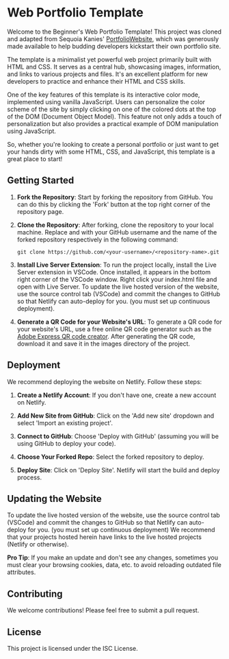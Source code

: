 # Web Portfolio Template

Welcome to the Beginner's Web Portfolio Template! This project was cloned and adapted from Sequoia Kanies' [PortfolioWebsite]( https://github.com/ScrumMasterSequoia/PortfolioWebsite), which was generously made available to help budding developers kickstart their own portfolio site.

The template is a minimalist yet powerful web project primarily built with HTML and CSS. It serves as a central hub, showcasing images, information, and links to various projects and files. It's an excellent platform for new developers to practice and enhance their HTML and CSS skills.

One of the key features of this template is its interactive color mode, implemented using vanilla JavaScript. Users can personalize the color scheme of the site by simply clicking on one of the colored dots at the top of the DOM (Document Object Model). This feature not only adds a touch of personalization but also provides a practical example of DOM manipulation using JavaScript.

So, whether you're looking to create a personal portfolio or just want to get your hands dirty with some HTML, CSS, and JavaScript, this template is a great place to start!

## Getting Started

1. **Fork the Repository**: Start by forking the repository from GitHub. You can do this by clicking the 'Fork' button at the top right corner of the repository page.

2. **Clone the Repository**:  After forking, clone the repository to your local machine. Replace <your-username> and <repository-name> with your GitHub username and the name of the forked repository respectively in the following command:
    ```
    git clone https://github.com/<your-username>/<repository-name>.git
    ```

3. **Install Live Server Extension**: To run the project locally, install the Live Server extension in VSCode. Once installed, it appears in the bottom right corner of the VSCode window. Right click your index.html file and open with Live Server. To update the live hosted version of the website, use the source control tab (VSCode) and commit the changes to GitHub so that Netlify can auto-deploy for you. (you must set up continuous deployment).

4. **Generate a QR Code for your Website's URL**: To generate a QR code for your website's URL, use a free online QR code generator such as the [Adobe Express QR code creator](https://www.adobe.com/express/feature/image/qr-code-generator). After generating the QR code, download it and save it in the images directory of the project.

## Deployment

We recommend deploying the website on Netlify. Follow these steps:

1. **Create a Netlify Account**: If you don't have one, create a new account on Netlify.

2. **Add New Site from GitHub**: Click on the 'Add new site' dropdown and select 'Import an existing project'.

3. **Connect to GitHub**: Choose 'Deploy with GitHub' (assuming you will be using GitHub to deploy your code).

4. **Choose Your Forked Repo**: Select the forked repository to deploy.

5. **Deploy Site**: Click on 'Deploy Site'. Netlify will start the build and deploy process.

## Updating the Website

To update the live hosted version of the website, use the source control tab (VSCode) and commit the changes to GitHub so that Netlify can auto-deploy for you. (you must set up continuous deployment) We recommend that your projects hosted herein have links to the live hosted projects (Netlify or otherwise).

**Pro Tip**: If you make an update and don't see any changes, sometimes you must clear your browsing cookies, data, etc. to avoid reloading outdated file attributes.

## Contributing

We welcome contributions! Please feel free to submit a pull request.

## License

This project is licensed under the ISC License.